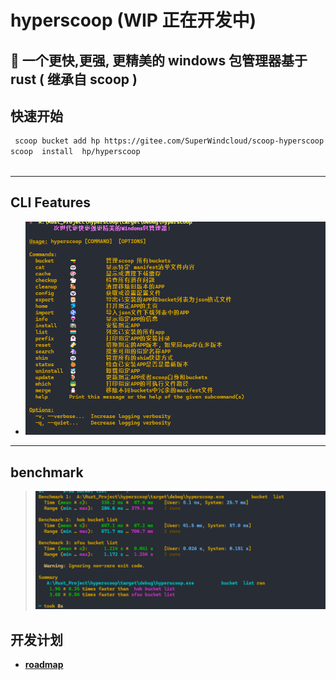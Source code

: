 # hyperscoop    (WIP 正在开发中)

## 🐼 一个更快,更强, 更精美的  windows 包管理器基于 rust ( 继承自 scoop )

## 快速开始

```bash
 scoop bucket add hp https://gitee.com/SuperWindcloud/scoop-hyperscoop.git
scoop  install  hp/hyperscoop 
 
 ```

---

## CLI Features

- ![img.png](./img/微信图片_20241101140706.png)

---   

## benchmark

> ![img.png](img/1730643822703.jpg)

## 开发计划

- **[roadmap](./roadmap.md)** 
